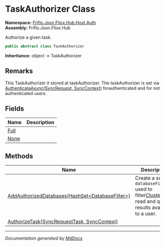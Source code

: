 ﻿<!--  
  <auto-generated>   
    The contents of this file were generated by a tool.  
    Changes to this file may be list if the file is regenerated  
  </auto-generated>   
-->

# TaskAuthorizer Class

**Namespace:** [Friflo.Json.Fliox.Hub.Host.Auth](../index.md)  
**Assembly:** Friflo.Json.Fliox.Hub

Authorize a given task.

```csharp
public abstract class TaskAuthorizer
```

**Inheritance:** object → TaskAuthorizer

## Remarks

This TaskAuthorizer it stored at taskAuthorizer. The taskAuthorizer is set via [AuthenticateAsync(SyncRequest, SyncContext)](../Authenticator/methods/AuthenticateAsync.md) forauthenticated and for not authenticated users.

## Fields

| Name                   | Description |
| ---------------------- | ----------- |
| [Full](fields/Full.md) |             |
| [None](fields/None.md) |             |

## Methods

| Name                                                                                   | Description                                                                                                                                           |
| -------------------------------------------------------------------------------------- | ----------------------------------------------------------------------------------------------------------------------------------------------------- |
| [AddAuthorizedDatabases(HashSet\<DatabaseFilter\>)](methods/AddAuthorizedDatabases.md) | Create a set of `databaseFilters` used to filter[ClusterStore](../../../DB/Cluster/ClusterStore/index.md) read and query results available to a user. |
| [AuthorizeTask(SyncRequestTask, SyncContext)](methods/AuthorizeTask.md)                |                                                                                                                                                       |

___

*Documentation generated by [MdDocs](https://github.com/ap0llo/mddocs)*
